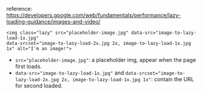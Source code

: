 reference:    
https://developers.google.com/web/fundamentals/performance/lazy-loading-guidance/images-and-video/


```
<img class="lazy" src="placeholder-image.jpg" data-src="image-to-lazy-load-1x.jpg" 
data-srcset="image-to-lazy-load-2x.jpg 2x, image-to-lazy-load-1x.jpg 1x" alt="I'm an image!">
```
- ```src="placeholder-image.jpg"```: a placeholder img, appear when the page first loads.
- ```data-src="image-to-lazy-load-1x.jpg"``` and ```data-srcset="image-to-lazy-load-2x.jpg 2x, image-to-lazy-load-1x.jpg 1x"```:
contain the URL for second loaded.

 
